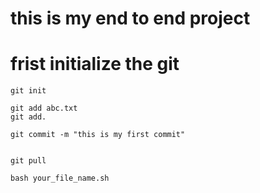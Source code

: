 # this is my end to end project

# frist initialize the git
```
git init
```

```
git add abc.txt
git add.
```

```
git commit -m "this is my first commit"
```

```

git pull

```

```
bash your_file_name.sh
```